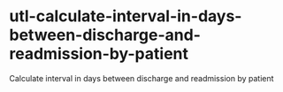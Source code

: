 # utl-calculate-interval-in-days-between-discharge-and-readmission-by-patient
Calculate interval in days between discharge and readmission by patient
